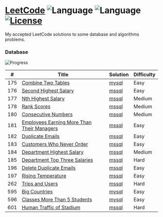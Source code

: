 # [LeetCode](https://leetcode.com/) ![Language](https://img.shields.io/badge/language-SQL-blue.svg)  ![Language](https://img.shields.io/badge/language-Python3-blue.svg) [![License](https://img.shields.io/badge/license-MIT-blue.svg)](LICENSE) 

My accepted LeetCode solutions to some database and algorithms problems.

### Database 

![Progress](https://img.shields.io/badge/progress-15%20%2F%2083-32CD32.svg)

| # | Title | Solution | Difficulty |
|---| ----- | -------- | ---------- |
|175|[Combine Two Tables](https://leetcode.com/problems/combine-two-tables)| [mysql](./database/p0175.sql)|Easy|
|176|[Second Highest Salary](https://leetcode.com/problems/second-highest-salary)| [mssql](./database/p0176.sql)|Easy|
|177|[Nth Highest Salary](https://leetcode.com/problems/nth-highest-salary)| [mssql](./database/p0177.sql)|Medium|
|178|[Rank Scores](https://leetcode.com/problems/rank-scores)| [mssql](./database/p0178.sql)|Medium|
|180|[Consecutive Numbers](https://leetcode.com/problems/consecutive-numbers)| [mssql](./database/p0180.sql)|Medium|
|181|[Employees Earning More Than Their Managers](https://leetcode.com/problems/employees-earning-more-than-their-managers)| [mssql](./database/p0181.sql)|Easy|
|182|[Duplicate Emails](https://leetcode.com/problems/duplicate-emails)| [mssql](./database/p0182.sql)|Easy|
|183|[Customers Who Never Order](https://leetcode.com/problems/customers-who-never-order)| [mssql](./database/p0183.sql)|Easy|
|184|[Department Highest Salary](https://leetcode.com/problems/department-highest-salary)| [mssql](./database/p0184.sql)|Medium|
|185|[Department Top Three Salaries](https://leetcode.com/problems/department-top-three-salaries)| [mssql](./database/p0185.sql)|Hard|
|196|[Delete Duplicate Emails](https://leetcode.com/problems/delete-duplicate-emails)| [mssql](./database/p0196.sql)|Easy|
|197|[Rising Temperature](https://leetcode.com/problems/rising-temperature/)| [mssql](./database/p0197.sql)|Easy|
|262|[Trips and Users](https://leetcode.com/problems/trips-and-users)| [mssql](./database/p0262.sql)|Hard|
|595|[Big Countries](https://leetcode.com/problems/big-countries)| [mysql](./database/p0595.sql)|Easy|
|596|[Classes More Than 5 Students](https://leetcode.com/problems/classes-more-than-5-students)| [mysql](./database/p0596.sql)|Easy|
|601|[Human Traffic of Stadium](https://leetcode.com/problems/human-traffic-of-stadium)| [mssql](./database/p0601.sql)|Hard|
